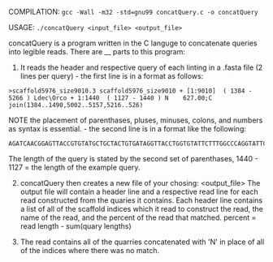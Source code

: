 COMPILATION:
``
gcc -Wall -m32 -std=gnu99 concatQuery.c -o concatQuery
``

USAGE:
``
./concatQuery <input_file> <output_file>
``

concatQuery is a program written in the C languge to concatenate queries into legible reads. 
There are __ parts to this program:
  1. It reads the header and respective query of each linting in a .fasta file (2 lines per query)
    - the first line is in a format as follows:
```
>scaffold5976_size9010.3 scaffold5976_size9010 + [1:9010]  ( 1384 - 5266 ) Ldec\Orco + 1:1440  ( 1127 - 1440 ) N    627.00;C join(1384..1490,5002..5157,5216..526)
```
NOTE the placement of parenthases, pluses, minuses, colons, and numbers as syntax is essential.
    - the second line is in a format like the following:
```
AGATCAACGGAGTTACCGTGTATGCTGCTACTGTGATAGGTTACCTGGTGTATTCTTTGGCCCAGGTATTCCATTTCTGCATTTTTGGGAACAGGCTGATAGAGGAGAGTTCATCTGTTATGGAAGCAGCTTACAGCTGTCACTGGTATGATGGTTCAGAGGAAGCGAAAACATTCGTCCAGATTGTATGTCAACAATGTCAAAAAGCCTTGTCGATATCTGGGGCGAAGTTTTTCACTATTTCTCTAGATCTTTTTGCCTCGGTACTTGGTGCAGTAGTTACATATTTCATGGTACTGGTACAACTCAAATAA  
```
The length of the query is stated by the second set of parenthases, 1440 - 1127 = the length of the example query.

  2. concatQuery then creates a new file of your chosing: <output_file> 
  The output file will contain a header line and a respective read line for each read constructed from the quaries it contains.
  Each header line contains a list of all of the scaffold indices which it read to construct the read, the name of the read, and the percent of the read that matched. percent = read length - sum(quary lengths)
  
  3. The read contains all of the quarries concatenated with 'N' in place of all of the indices where there was no match.
  
